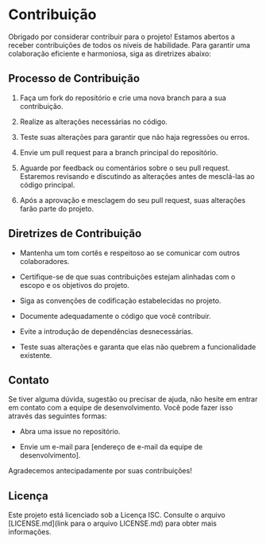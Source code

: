 
# Contribuição

Obrigado por considerar contribuir para o projeto! Estamos abertos a receber contribuições de todos os níveis de habilidade. Para garantir uma colaboração eficiente e harmoniosa, siga as diretrizes abaixo:

## Processo de Contribuição

1.  Faça um fork do repositório e crie uma nova branch para a sua contribuição.
    
2.  Realize as alterações necessárias no código.
    
3.  Teste suas alterações para garantir que não haja regressões ou erros.
    
4.  Envie um pull request para a branch principal do repositório.
    
5.  Aguarde por feedback ou comentários sobre o seu pull request. Estaremos revisando e discutindo as alterações antes de mesclá-las ao código principal.
    
6.  Após a aprovação e mesclagem do seu pull request, suas alterações farão parte do projeto.
    

## Diretrizes de Contribuição

-   Mantenha um tom cortês e respeitoso ao se comunicar com outros colaboradores.
    
-   Certifique-se de que suas contribuições estejam alinhadas com o escopo e os objetivos do projeto.
    
-   Siga as convenções de codificação estabelecidas no projeto.
    
-   Documente adequadamente o código que você contribuir.
    
-   Evite a introdução de dependências desnecessárias.
    
-   Teste suas alterações e garanta que elas não quebrem a funcionalidade existente.
    

## Contato

Se tiver alguma dúvida, sugestão ou precisar de ajuda, não hesite em entrar em contato com a equipe de desenvolvimento. Você pode fazer isso através das seguintes formas:

-   Abra uma issue no repositório.
    
-   Envie um e-mail para [endereço de e-mail da equipe de desenvolvimento].
    

Agradecemos antecipadamente por suas contribuições!

## Licença

Este projeto está licenciado sob a Licença ISC. Consulte o arquivo [LICENSE.md](link para o arquivo LICENSE.md) para obter mais informações.